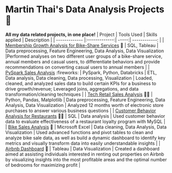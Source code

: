 # Martin Thai's Data Analysis Projects :star_struck:
**All my data related projects, in one place!**
| Project | Tools Used | Skills applied | Description |
| ------------- |:-------------:| -----:| ------------: |
| [Membership Growth Analysis for Bike-Share Services](https://github.com/martintthai/data-analysis-projects/tree/main/cyclistic) :bicyclist: | SQL, Tableau | Data preprocessing, Feature Engineering, Data Analysis, Data Visualization |Performed analyses on two different user groups of a bike-share service, annual members and casual users, to differentiate behaviors and provide recommendations on converting casual users to annual members |
| [PySpark Sales Analysis](https://public.tableau.com/app/profile/martin.thai/viz/AirBnbFullProject_17056971704300/Dashboard1](https://github.com/martintthai/data-analysis-projects/tree/main/pyspark-sales-analysis)) :fireworks: | PySpark, Python, Databricks | ETL, Data analysis, Data cleaning, Data processing, Visualization | Loaded, cleaned, and analyzed sales data to build certain KPIs for a business to drive growth/revenue; Leveraged joins, aggregations, and data transformation/cleaning  techniques |
| [Tech Retail Sales Analysis](https://github.com/martintthai/data-analysis-projects/tree/main/tech-retail-sales) :technologist: | Python, Pandas, Matplotlib | Data preprocessing, Feature Engineering, Data Analysis, Data Visualization | Analyzed 12 months worth of electronic store purchases to answer various business questions |
| [Customer Behavior Analysis for Restaurants](https://github.com/martintthai/data-analysis-projects/tree/main/dannys-diner) :man_cook: | SQL | Data analysis | Used customer behavior data to evaluate effectiveness of a restaurant loyalty program with MySQL |
| [Bike Sales Analysis](https://github.com/martintthai/data-analysis-projects/tree/main/bike-sales) :mountain_bicyclist: | Microsoft Excel | Data cleaning, Data Analysis, Data Visualization | Used advanced functions and pivot tables to clean and analyze bike sale data, as well as build a dynamic dashboard to identify key metrics and visually transform data into easily understandable insights |
| [Airbnb Dashboard](https://public.tableau.com/app/profile/martin.thai/viz/AirBnbFullProject_17056971704300/Dashboard1) :house_with_garden: | Tableau | Data Visualization | Created a dashboard aimed at assisting individuals interested in renting out properties on Airbnb by visualizing insights into the most profitable areas and the optimal number of bedrooms for maximizing profit |



